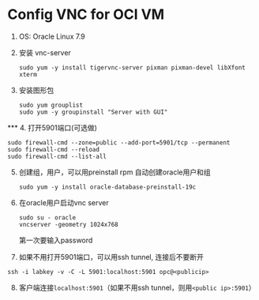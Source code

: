 # Config VNC for OCI VM

1. OS: Oracle Linux 7.9

2. 安装 vnc-server
	
	```
	sudo yum -y install tigervnc-server pixman pixman-devel libXfont xterm
	```
	
	
	
3. 安装图形包
	
	```
	sudo yum grouplist
	sudo yum -y groupinstall "Server with GUI"
	```

*** 4. 打开5901端口(可选做)

```
sudo firewall-cmd --zone=public --add-port=5901/tcp --permanent
sudo firewall-cmd --reload
sudo firewall-cmd --list-all
```

5. 创建组，用户，可以用preinstall rpm 自动创建oracle用户和组
	
	```
	sudo yum -y install oracle-database-preinstall-19c
	```
	
6. 在oracle用户启动vnc server
	
	```
	sudo su - oracle
	vncserver -geometry 1024x768
	```
	
	
	第一次要输入password
	
7. 如果不用打开5901端口，可以用ssh tunnel, 连接后不要断开

  ```
  ssh -i labkey -v -C -L 5901:localhost:5901 opc@<publicip>
  ```

8. 客户端连接`localhost:5901`（如果不用ssh tunnel，则用`<public ip>:5901`）